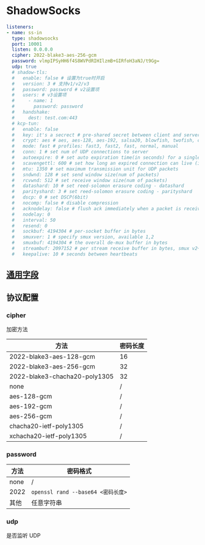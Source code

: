 # ShadowSocks

```{.yaml linenums="1"}
listeners:
- name: ss-in
  type: shadowsocks
  port: 10001
  listen: 0.0.0.0
  cipher: 2022-blake3-aes-256-gcm
  password: vlmpIPSyHH6f4S8WVPdRIHIlzmB+GIRfoH3aNJ/t9Gg=
  udp: true
  # shadow-tls:
  #   enable: false # 设置为true时开启
  #   version: 3 # 支持v1/v2/v3
  #   password: password # v2设置项
  #   users: # v3设置项
  #     - name: 1
  #       password: password
  #   handshake:
  #     dest: test.com:443
  # kcp-tun:
  #   enable: false
  #   key: it's a secrect # pre-shared secret between client and server
  #   crypt: aes # aes, aes-128, aes-192, salsa20, blowfish, twofish, cast5, 3des, tea, xtea, xor, none, null
  #   mode: fast # profiles: fast3, fast2, fast, normal, manual
  #   conn: 1 # set num of UDP connections to server
  #   autoexpire: 0 # set auto expiration time(in seconds) for a single UDP connection, 0 to disable
  #   scavengettl: 600 # set how long an expired connection can live (in seconds)
  #   mtu: 1350 # set maximum transmission unit for UDP packets
  #   sndwnd: 128 # set send window size(num of packets)
  #   rcvwnd: 512 # set receive window size(num of packets)
  #   datashard: 10 # set reed-solomon erasure coding - datashard
  #   parityshard: 3 # set reed-solomon erasure coding - parityshard
  #   dscp: 0 # set DSCP(6bit)
  #   nocomp: false # disable compression
  #   acknodelay: false # flush ack immediately when a packet is received
  #   nodelay: 0
  #   interval: 50
  #   resend: 0
  #   sockbuf: 4194304 # per-socket buffer in bytes
  #   smuxver: 1 # specify smux version, available 1,2
  #   smuxbuf: 4194304 # the overall de-mux buffer in bytes
  #   streambuf: 2097152 # per stream receive buffer in bytes, smux v2+
  #   keepalive: 10 # seconds between heartbeats
```

## [通用字段](./index.md)

## 协议配置

### cipher

加密方法

| 方法                          | 密码长度 |
| ----------------------------- | -------- |
| 2022-blake3-aes-128-gcm       | 16       |
| 2022-blake3-aes-256-gcm       | 32       |
| 2022-blake3-chacha20-poly1305 | 32       |
| none                          | /        |
| aes-128-gcm                   | /        |
| aes-192-gcm                   | /        |
| aes-256-gcm                   | /        |
| chacha20-ietf-poly1305        | /        |
| xchacha20-ietf-poly1305       | /        |

### password

| 方法 | 密码格式                             |
| ---- | ------------------------------------ |
| none | /                                    |
| 2022 | `openssl rand --base64 <密码长度>` |
| 其他 | 任意字符串                           |

### udp

是否监听 UDP
